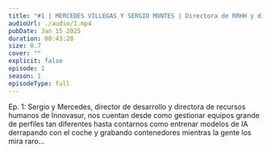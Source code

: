 ```yaml
---
title: "#1 | MERCEDES VILLEGAS Y SERGIO MONTES | Directora de RRHH y director de desarrollo en Innovasur"
audioUrl: ./audio/1.mp4
pubDate: Jan 15 2025
duration: 00:43:28
size: 0.7
cover: ""
explicit: false
episode: 1
season: 1
episodeType: full
---
```

Ep. 1: Sergio y Mercedes, director de desarrollo y directora de recursos humanos de Innovasur, nos cuentan desde como gestionar equipos grande de perfiles tan diferentes hasta contarnos como entrenar modelos de IA derrapando con el coche y grabando contenedores mientras la gente los mira raro...